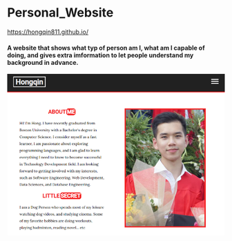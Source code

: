 # Personal_Website
<a href="https://hongqin811.github.io/">https://hongqin811.github.io/</a>
<h4> A website that shows what typ of person am I, what am I capable of doing, and gives extra imformation to let people understand my background in advance. </h4>
 
<img src="image.png">

